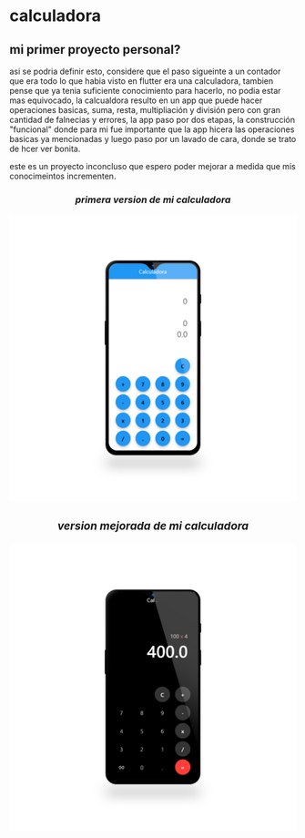 # calculadora

## mi primer proyecto personal? 

asi se podria definir esto, considere que el paso sigueinte a un contador que era todo lo que habia visto en flutter era una calculadora, tambien pense que ya tenia suficiente conocimiento para hacerlo,
no podia estar mas equivocado, la calcualdora resulto en un app  que puede hacer operaciones basicas, suma, resta, multipliación y división  pero con gran cantidad de falnecias y errores, la app paso por dos etapas, la construcción "funcional"  donde para mi fue importante que la app hicera las operaciones basicas ya mencionadas y luego paso por un lavado de cara, donde  se trato de hcer ver bonita.

este es un proyecto inconcluso que espero poder mejorar a medida que mis conocimeintos incrementen.

<i><H3 align = "center"> primera version de mi calculadora
<p align="center"><img src = "/assets/imagenes/calculadorav1.jpg" alt="primera version de la app">

<i><H3> version mejorada de mi calculadora
<p align="center"><img src = "/assets/imagenes/calculadorav2.jpg" alt="primera version de la app">





